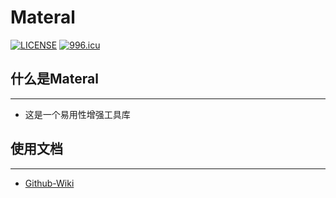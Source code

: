 # Materal
[![LICENSE](https://img.shields.io/badge/license-Anti%20996-blue.svg)](https://github.com/996icu/996.ICU/blob/master/LICENSE)
[![996.icu](https://img.shields.io/badge/link-996.icu-red.svg)](https://996.icu)

## 什么是Materal

---

- 这是一个易用性增强工具库

## 使用文档

---
* [Github-Wiki](https://github.com/MateralCMX/Materal/wiki)